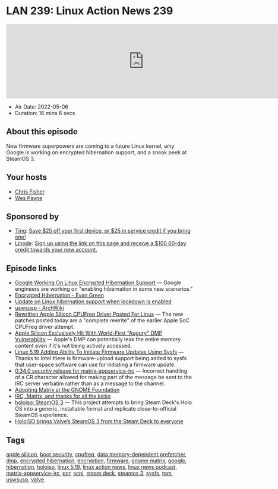 # LAN 239: Linux Action News 239

<iframe src="https://player.fireside.fm/v2/DAcK9LdX+pGNi5Y1P?theme=dark" width="740" height="200" frameborder="0" scrolling="no"></iframe>

* Air Date: 2022-05-06
* Duration: 16 mins 6 secs

## About this episode

New firmware superpowers are coming to a future Linux kernel, why Google is working on encrypted hibernation support, and a sneak peek at SteamOS 3.

## Your hosts
* [Chris Fisher](https://linuxactionnews.com/hosts/chris)
* [Wes Payne](https://linuxactionnews.com/hosts/wes)

## Sponsored by

  * [Ting](https://linux.ting.com): [Save $25 off your first device, or $25 in service credit if you bring one!](https://linux.ting.com)
  * [Linode](http://linode.com/lan): [Sign up using the link on this page and receive a $100 60-day credit towards your new account. ](http://linode.com/lan)



## Episode links

  * [Google Working On Linux Encrypted Hibernation Support](https://www.phoronix.com/scan.php?page=news_item&px=Linux-Encrypted-Hibernation "Google Working On Linux Encrypted Hibernation Support") — Google engineers are working on "enabling hibernation in some new scenarios." 
  * [Encrypted Hibernation - Evan Green](https://lore.kernel.org/lkml/20220504232102.469959-1-evgreen@chromium.org/ "Encrypted Hibernation - Evan Green")
  * [Update on Linux hibernation support when lockdown is enabled](https://mjg59.dreamwidth.org/58077.html "Update on Linux hibernation support when lockdown is enabled")
  * [uswsusp - ArchWiki](https://wiki.archlinux.org/title/Uswsusp "uswsusp - ArchWiki")
  * [Rewritten Apple Silicon CPUFreq Driver Posted For Linux](https://www.phoronix.com/scan.php?page=news_item&px=Apple-SoC-CPUFreq-Driver-v2 "Rewritten Apple Silicon CPUFreq Driver Posted For Linux") — The new patches posted today are a "complete rewrite" of the earlier Apple SoC CPUFreq driver attempt.
  * [Apple Silicon Exclusively Hit With World-First “Augury” DMP Vulnerability](https://www.tomshardware.com/news/apple-silicon-exclusively-hit-with-world-first-augury-dmp-vulnerability "Apple Silicon Exclusively Hit With World-First “Augury” DMP Vulnerability") — Apple's DMP can potentially leak the entire memory content even if it's not being actively accessed. 
  * [Linux 5.19 Adding Ability To Initiate Firmware Updates Using Sysfs](https://www.phoronix.com/scan.php?page=news_item&px=Linux-5.19-FW_UPLOAD-sysfs "Linux 5.19 Adding Ability To Initiate Firmware Updates Using Sysfs") — Thanks to Intel there is firmware-upload support being added to sysfs that user-space software can use for initiating a firmware update.
  * [0.34.0 security release for matrix-appservice-irc](https://matrix.org/blog/2022/05/04/0-34-0-security-release-for-matrix-appservice-irc-high-severity "0.34.0 security release for matrix-appservice-irc") — Incorrect handling of a CR character allowed for making part of the message be sent to the IRC server verbatim rather than as a message to the channel.
  * [Adopting Matrix at the GNOME Foundation](https://blog.ergaster.org/post/20220425-adopting-matrix/ "Adopting Matrix at the GNOME Foundation")
  * [IRC, Matrix, and thanks for all the kicks](https://discourse.gnome.org/t/irc-matrix-and-thanks-for-all-the-kicks/6482 "IRC, Matrix, and thanks for all the kicks")
  * [holoiso: SteamOS 3](https://github.com/bhaiest/holoiso "holoiso: SteamOS 3") — This project attempts to bring Steam Deck's Holo OS into a generic, installable format and replicate close-to-official SteamOS experience.
  * [HoloISO brings Valve’s SteamOS 3 from the Steam Deck to everyone](https://www.gamingonlinux.com/2022/05/holoiso-brings-valves-steamos-3-from-the-steam-deck-to-everyone/ "HoloISO brings Valve’s SteamOS 3 from the Steam Deck to everyone")



## Tags

[apple silicon](https://linuxactionnews.com/tags/apple%20silicon), [boot security](https://linuxactionnews.com/tags/boot%20security), [cpufreq](https://linuxactionnews.com/tags/cpufreq), [data memory-dependent prefetcher](https://linuxactionnews.com/tags/data%20memory-dependent%20prefetcher), [dmp](https://linuxactionnews.com/tags/dmp), [encrypted hibernation](https://linuxactionnews.com/tags/encrypted%20hibernation), [encryption](https://linuxactionnews.com/tags/encryption), [firmware](https://linuxactionnews.com/tags/firmware), [gnome matrix](https://linuxactionnews.com/tags/gnome%20matrix), [google](https://linuxactionnews.com/tags/google), [hibernation](https://linuxactionnews.com/tags/hibernation), [holoiso](https://linuxactionnews.com/tags/holoiso), [linux 5.19](https://linuxactionnews.com/tags/linux%205.19), [linux action news](https://linuxactionnews.com/tags/linux%20action%20news), [linux news podcast](https://linuxactionnews.com/tags/linux%20news%20podcast), [matrix-appservice-irc](https://linuxactionnews.com/tags/matrix-appservice-irc), [pcr](https://linuxactionnews.com/tags/pcr), [scpi](https://linuxactionnews.com/tags/scpi), [steam deck](https://linuxactionnews.com/tags/steam%20deck), [steamos 3](https://linuxactionnews.com/tags/steamos%203), [sysfs](https://linuxactionnews.com/tags/sysfs), [tpm](https://linuxactionnews.com/tags/tpm), [uswsusp](https://linuxactionnews.com/tags/uswsusp), [valve](https://linuxactionnews.com/tags/valve)